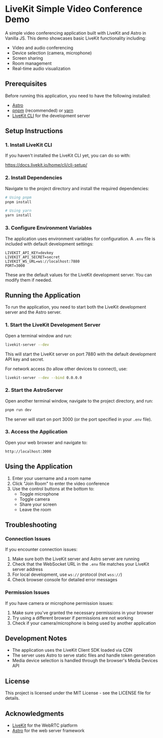 # LiveKit Simple Video Conference Demo

A simple video conferencing application built with LiveKit and Astro in Vanilla JS. This demo showcases basic LiveKit functionality including:

- Video and audio conferencing
- Device selection (camera, microphone)
- Screen sharing
- Room management
- Real-time audio visualization

## Prerequisites

Before running this application, you need to have the following installed:

- [Astro](https://astro.build/)
- [pnpm](https://pnpm.io/) (recommended) or [yarn](https://yarnpkg.com/)
- [LiveKit CLI](https://docs.livekit.io/home/get-started/intro-to-livekit/) for the development server

## Setup Instructions

### 1. Install LiveKit CLI

If you haven't installed the LiveKit CLI yet, you can do so with:

https://docs.livekit.io/home/cli/cli-setup/

### 2. Install Dependencies

Navigate to the project directory and install the required dependencies:

```bash
# Using pnpm
pnpm install

# Using yarn
yarn install
```

### 3. Configure Environment Variables

The application uses environment variables for configuration. A `.env` file is included with default development settings:

```
LIVEKIT_API_KEY=devkey
LIVEKIT_API_SECRET=secret
LIVEKIT_WS_URL=ws://localhost:7880
PORT=3000
```

These are the default values for the LiveKit development server. You can modify them if needed.

## Running the Application

To run the application, you need to start both the LiveKit development server and the Astro server.

### 1. Start the LiveKit Development Server

Open a terminal window and run:

```bash
livekit-server --dev
```

This will start the LiveKit server on port 7880 with the default development API key and secret.

For network access (to allow other devices to connect), use:

```bash
livekit-server --dev --bind 0.0.0.0
```

### 2. Start the AstroServer

Open another terminal window, navigate to the project directory, and run:

```bash
pnpm run dev
```

The server will start on port 3000 (or the port specified in your `.env` file).

### 3. Access the Application

Open your web browser and navigate to:

```
http://localhost:3000
```

## Using the Application

1. Enter your username and a room name
2. Click "Join Room" to enter the video conference
3. Use the control buttons at the bottom to:
   - Toggle microphone
   - Toggle camera
   - Share your screen
   - Leave the room

## Troubleshooting

### Connection Issues

If you encounter connection issues:

1. Make sure both the LiveKit server and Astro server are running
2. Check that the WebSocket URL in the `.env` file matches your LiveKit server address
3. For local development, use `ws://` protocol (not `wss://`)
4. Check browser console for detailed error messages

### Permission Issues

If you have camera or microphone permission issues:

1. Make sure you've granted the necessary permissions in your browser
2. Try using a different browser if permissions are not working
3. Check if your camera/microphone is being used by another application

## Development Notes

- The application uses the LiveKit Client SDK loaded via CDN
- The server uses Astro to serve static files and handle token generation
- Media device selection is handled through the browser's Media Devices API

## License

This project is licensed under the MIT License - see the LICENSE file for details.

## Acknowledgments

- [LiveKit](https://livekit.io/) for the WebRTC platform
- [Astro](https://astro.build/) for the web server framework
